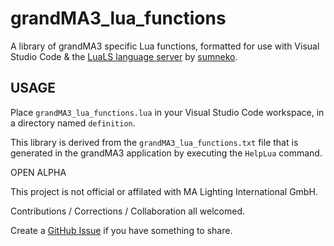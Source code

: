 # grandMA3_lua_functions
A library of grandMA3 specific Lua functions, formatted for use with Visual Studio Code & the [LuaLS language server](https://luals.github.io/) by [sumneko](https://marketplace.visualstudio.com/publishers/sumneko).

## USAGE
Place `grandMA3_lua_functions.lua` in your Visual Studio Code workspace, in a directory named `definition`.

This library is derived from the `grandMA3_lua_functions.txt` file that is generated in the grandMA3 application by executing the `HelpLua` command.


OPEN ALPHA

This project is not official or affilated with MA Lighting International GmbH.

Contributions / Corrections / Collaboration all welcomed.

Create a [GitHub Issue](https://github.com/jefffarrow/grandMA3_lua_functions/issues/new/choose) if you have something to share.
